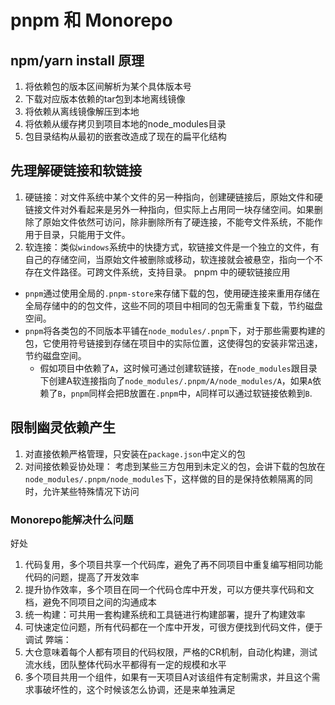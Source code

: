 # pnpm 和 Monorepo
## npm/yarn install 原理
1. 将依赖包的版本区间解析为某个具体版本号
2. 下载对应版本依赖的tar包到本地离线镜像
3. 将依赖从离线镜像解压到本地
4. 将依赖从缓存拷贝到项目本地的node_modules目录
5. 包目录结构从最初的嵌套改造成了现在的扁平化结构

## 先理解硬链接和软链接
1. 硬链接：对文件系统中某个文件的另一种指向，创建硬链接后，原始文件和硬链接文件对外看起来是另外一种指向，但实际上占用同一块存储空间。如果删除了原始文件依然可访问，除非删除所有了硬连接，不能夸文件系统，不能作用于目录，只能用于文件。
2. 软连接：类似`windows`系统中的快捷方式，软链接文件是一个独立的文件，有自己的存储空间，当原始文件被删除或移动，软连接就会被悬空，指向一个不存在文件路径。可跨文件系统，支持目录。
pnpm 中的硬软链接应用
- `pnpm`通过使用全局的`.pnpm-store`来存储下载的包，使用硬连接来重用存储在全局存储中的的包文件，这些不同的项目中相同的包无需重复下载，节约磁盘空间。
- `pnpm`将各类包的不同版本平铺在`node_modules/.pnpm`下，对于那些需要构建的包，它使用符号链接到存储在项目中的实际位置，这使得包的安装非常迅速，节约磁盘空间。
  - 假如项目中依赖了`A`，这时候可通过创建软链接，在`node_modules`跟目录下创建A软连接指向了`node_modules/.pnpm/A/node_modules/A`，如果`A`依赖了`B`，`pnpm`同样会把B放置在`.pnpm`中，`A`同样可以通过软链接依赖到`B`.

## 限制幽灵依赖产生
1. 对直接依赖严格管理，只安装在`package.json`中定义的包
2. 对间接依赖妥协处理： 考虑到某些三方包用到未定义的包，会讲下载的包放在`node_modules/.pnpm/node_modules`下，这样做的目的是保持依赖隔离的同时，允许某些特殊情况下访问

### Monorepo能解决什么问题
好处
1. 代码复用，多个项目共享一个代码库，避免了再不同项目中重复编写相同功能代码的问题，提高了开发效率
2. 提升协作效率，多个项目在同一个代码仓库中开发，可以方便共享代码和文档，避免不同项目之间的沟通成本
3. 统一构建：可共用一套构建系统和工具链进行构建部署，提升了构建效率
4. 可快速定位问题，所有代码都在一个库中开发，可很方便找到代码文件，便于调试
弊端：
1. 大仓意味着每个人都有项目的代码权限，严格的CR机制，自动化构建，测试流水线，团队整体代码水平都得有一定的规模和水平
2. 多个项目共用一个组件，如果有一天项目A对该组件有定制需求，并且这个需求事破坏性的，这个时候该怎么协调，还是来单独满足
